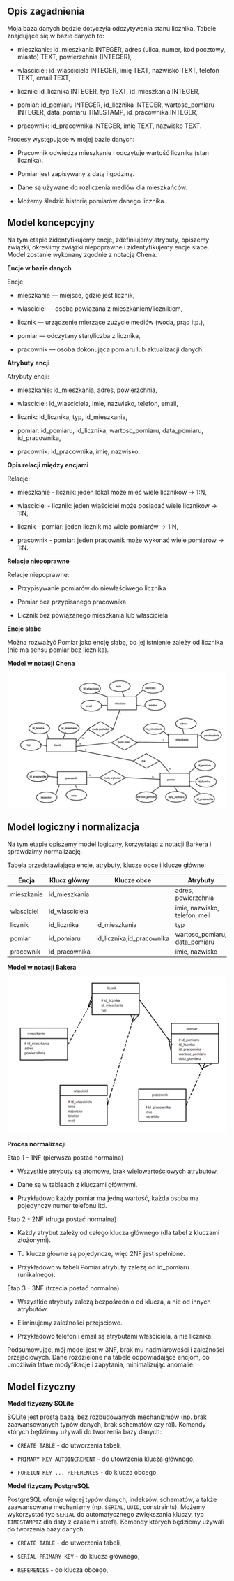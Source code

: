 Opis zagadnienia
--------------------

Moja baza danych będzie dotyczyła odczytywania stanu licznika. Tabele znajdujące się w bazie danych to:

- mieszkanie: id_mieszkania INTEGER, adres (ulica, numer, kod pocztowy, miasto) TEXT, powierzchnia (INTEGER),

- wlasciciel: id_wlasciciela INTEGER, imię TEXT, nazwisko TEXT, telefon TEXT, email TEXT,

- licznik: id_licznika INTEGER, typ TEXT, id_mieszkania INTEGER,

- pomiar: id_pomiaru INTEGER, id_licznika INTEGER, wartosc_pomiaru INTEGER, data_pomiaru TIMESTAMP, id_pracownika INTEGER,

- pracownik: id_pracownika INTEGER, imię TEXT, nazwisko TEXT.

Procesy występujące w mojej bazie danych:

- Pracownik odwiedza mieszkanie i odczytuje wartość licznika (stan licznika).

- Pomiar jest zapisywany z datą i godziną.

- Dane są używane do rozliczenia mediów dla mieszkańców.

- Możemy śledzić historię pomiarów danego licznika.


Model koncepcyjny
------------------------

Na tym etapie zidentyfikujemy encje, zdefiniujemy atrybuty, opiszemy związki, określimy związki niepoprawne i zidentyfikujemy encje słabe. Model zostanie wykonany zgodnie z notacją Chena. 

**Encje w bazie danych**

Encje:
- mieszkanie — miejsce, gdzie jest licznik,

- wlasciciel — osoba powiązana z mieszkaniem/licznikiem,

- licznik — urządzenie mierzące zużycie mediów (woda, prąd itp.),

- pomiar — odczytany stan/liczba z licznika,

- pracownik — osoba dokonująca pomiaru lub aktualizacji danych.

**Atrybuty encji**

Atrybuty encji:
- mieszkanie: id_mieszkania, adres, powierzchnia,

- wlasciciel: id_wlasciciela, imie, nazwisko, telefon, email,

- licznik: id_licznika, typ, id_mieszkania,

- pomiar: id_pomiaru, id_licznika, wartosc_pomiaru, data_pomiaru, id_pracownika,

- pracownik: id_pracownika, imię, nazwisko.

**Opis relacji między encjami**

Relacje:
- mieszkanie - licznik: jeden lokal może mieć wiele liczników -> 1:N,

- wlasciciel - licznik: jeden właściciel może posiadać wiele liczników -> 1:N,

- licznik - pomiar: jeden licznik ma wiele pomiarów -> 1:N,

- pracownik - pomiar: jeden pracownik może wykonać wiele pomiarów -> 1:N.

**Relacje niepoprawne**

Relacje niepoprawne:
- Przypisywanie pomiarów do niewłaściwego licznika

- Pomiar bez przypisanego pracownika

- Licznik bez powiązanego mieszkania lub właściciela

**Encje słabe**

Można rozważyć Pomiar jako encję słabą, bo jej istnienie zależy od licznika (nie ma sensu pomiar bez licznika).

**Model w notacji Chena**

![Model notacji Chena](model_koncepcyjny.png)

Model logiczny i normalizacja
---------------------------

Na tym etapie opiszemy model logiczny, korzystając z notacji Barkera i sprawdzimy normalizację. 

Tabela przedstawiająca encje, atrybuty, klucze obce i klucze główne:

 

 | Encja      |  Klucz główny   |  Klucze obce   |              Atrybuty |
 |---|---|---|---|
  |mieszkanie | id_mieszkania   |                            |  adres, powierzchnia|
 | wlasciciel  |id_wlasciciela |                             |  imie, nazwisko, telefon, meil|
 | licznik   |  id_licznika     |  id_mieszkania             |  typ|
|  pomiar     | id_pomiaru      |  id_licznika,id_pracownika  | wartosc_pomiaru, data_pomiaru|
|  pracownik |  id_pracownika    |                            | imie, nazwisko|

**Model w notacji Bakera**

![Model notacji Bakera](model_logiczny.png)

**Proces normalizacji**

Etap 1 - 1NF (pierwsza postać normalna)

- Wszystkie atrybuty są atomowe, brak wielowartościowych atrybutów.

- Dane są w tableach z kluczami głównymi. 

- Przykładowo każdy pomiar ma jedną wartość, każda osoba ma pojedynczy numer telefonu itd.

Etap 2 - 2NF (druga postać normalna)

- Każdy atrybut zależy od całego klucza głównego (dla tabel z kluczami złożonymi).

- Tu klucze główne są pojedyncze, więc 2NF jest spełnione.

- Przykładowo w tabeli Pomiar atrybuty zależą od id_pomiaru (unikalnego).

Etap 3 - 3NF (trzecia postać normalna)

- Wszystkie atrybuty zależą bezpośrednio od klucza, a nie od innych atrybutów.

- Eliminujemy zależności przejściowe.

- Przykładowo telefon i email są atrybutami właściciela, a nie licznika.

Podsumowując, mój model jest w 3NF, brak mu nadmiarowości i zależności przejściowych. Dane rozdzielone na tabele odpowiadające encjom, co umożliwia łatwe modyfikacje i zapytania, minimalizując anomalie.

Model fizyczny
-------------

**Model fizyczny SQLite**

SQLite jest prostą bazą, bez rozbudowanych mechanizmów (np. brak zaawansowanych typów danych, brak schematów czy ról). Komendy których będziemy używali do tworzenia bazy danych:
- ``CREATE TABLE`` - do utworzenia tabeli,

- ``PRIMARY KEY AUTOINCREMENT`` - do utowrzenia klucza głównego,

- ``FOREIGN KEY ... REFERENCES`` - do klucza obcego.

**Model fizyczny PostgreSQL**

PostgreSQL oferuje więcej typów danych, indeksów, schematów, a także zaawansowane mechanizmy (np. ``SERIAL``, ``UUID``, constraints). Możemy wykorzystać typ ``SERIAL`` do automatycznego zwiększania kluczy, typ ``TIMESTAMPTZ`` dla daty z czasem i strefą. Komendy których będziemy używali do tworzenia bazy danych:

- ``CREATE TABLE`` - do utworzenia tabeli,

- ``SERIAL PRIMARY KEY`` - do klucza głównego,

- ``REFERENCES`` - do klucza obcego,

